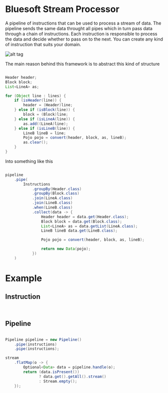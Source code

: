 # Bluesoft Stream Processor

A pipeline of instructions that can be used to process a stream of data.
The pipeline sends the same data throught all pipes which in turn pass data through a chain of instructions.
Each instruction is responsible to process the data and decide whether to pass on to the next.
You can create any kind of instruction that suits your domain.

![alt tag](https://user-images.githubusercontent.com/9370679/64796647-66327f80-d556-11e9-9694-dd26cac77ad8.png)

The main reason behind this framework is to abstract this kind of structure
```java

Header header;
Block block;
List<LineA> as;

for (Object line : lines) {
    if (isHeader(line)) {
        header = (Header)line;
    } else if (isBlock(line)) {
        block = (Block)line;
    } else if (isLineA(line)) {
        as.add((LineA)line);
    } else if (isLineB(line)) {
        LineB lineB = line;
        Pojo pojo = convert(header, block, as, lineB);
        as.clear();
    }
}
```
Into something like this
```java

pipeline
    .pipe(
        Instructions
            .groupBy(Header.class)
            .groupBy(Block.class)
            .join(LineA.class)
            .join(LineB.class)
            .when(LineB.class)
            .collect(data -> {
                Header header = data.get(Header.class);
                Block block = data.get(Block.class);
                List<LineA> as = data.getList(LineA.class);
                LineB lineB data.get(LineB.class);

                Pojo pojo = convert(header, block, as, lineB);

                return new Data(pojo);
            })
    )
```

# Example

## Instruction


```java



```

## Pipeline

```java

Pipeline pipeline = new Pipeline()
    .pipe(instructions)
    .pipe(instructions);

stream
    .flatMap(o -> {
        Optional<Data> data = pipeline.handle(o);
        return (data.isPresent())
               ? data.get().getAll().stream()
               : Stream.empty();
    });
    
```
